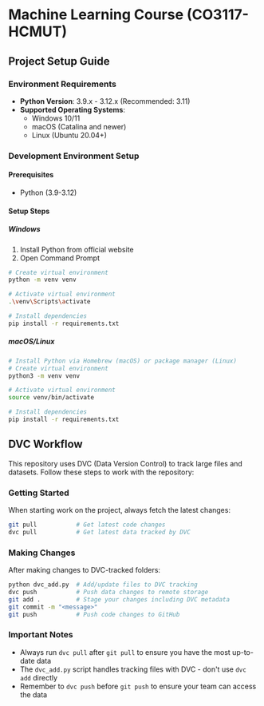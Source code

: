# Machine Learning Course (CO3117-HCMUT)

## Project Setup Guide

### Environment Requirements
- **Python Version**: 3.9.x - 3.12.x (Recommended: 3.11)
- **Supported Operating Systems**: 
  - Windows 10/11
  - macOS (Catalina and newer)
  - Linux (Ubuntu 20.04+)

### Development Environment Setup

#### Prerequisites
- Python (3.9-3.12)

#### Setup Steps

##### Windows
1. Install Python from official website
2. Open Command Prompt
```bash
# Create virtual environment
python -m venv venv

# Activate virtual environment
.\venv\Scripts\activate

# Install dependencies
pip install -r requirements.txt
```

##### macOS/Linux
```bash
# Install Python via Homebrew (macOS) or package manager (Linux)
# Create virtual environment
python3 -m venv venv

# Activate virtual environment
source venv/bin/activate

# Install dependencies
pip install -r requirements.txt
```

## DVC Workflow

This repository uses DVC (Data Version Control) to track large files and datasets. Follow these steps to work with the repository:

### Getting Started

When starting work on the project, always fetch the latest changes:

```bash
git pull           # Get latest code changes
dvc pull           # Get latest data tracked by DVC
```

### Making Changes

After making changes to DVC-tracked folders:

```bash
python dvc_add.py  # Add/update files to DVC tracking
dvc push           # Push data changes to remote storage
git add .          # Stage your changes including DVC metadata
git commit -m "<message>"
git push           # Push code changes to GitHub
```

### Important Notes

- Always run `dvc pull` after `git pull` to ensure you have the most up-to-date data
- The `dvc_add.py` script handles tracking files with DVC - don't use `dvc add` directly
- Remember to `dvc push` before `git push` to ensure your team can access the data
```